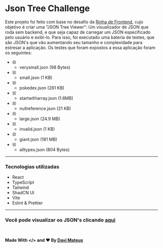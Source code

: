 # Json Tree Challenge

Este projeto foi feito com base no desafio da [Rinha de Frontend](https://github.com/codante-io/rinha-frontend), cujo objetivo é criar uma "JSON Tree Viewer": Um visualizador de JSON que roda sem backend, e que seja capaz de carregar um JSON especificado pelo usuário e exibi-lo. Para isso, foi executado uma bateria de testes, que são JSON's que vão aumentando seu tamanho e complexidade para estresar a aplicação. Os testes que foram expostos a essa aplicação foram os seguintes:

- [X] - verysmall.json (98 Bytes)
- [X] - small.json (1 KB)
- [X] - pokedex.json (281 KB)
- [X] - startwitharray.json (1.6MB)
- [X] - nullreference.json (21 KB)
- [X] - large.json (24.9 MB)
- [X] - invalid.json (1 KB)
- [X] - giant.json (181 MB)
- [X] - alltypes.json (804 Bytes)

---
### Tecnologias utilizadas
- React
- TypeScript
- Tailwind
- ShadCN UI
- Vite
- Eslint & Prettier

---

### Você pode visualizar os JSON's clicando [aqui](https://drive.google.com/drive/folders/1oO0AoBQukdF3_DxRYn1di7O4Iiqom1wJ)

<br>

<b>Made With </> and ❤️ By [Davi Mateus](https://www.linkedin.com/in/davimateusg/)</b>
